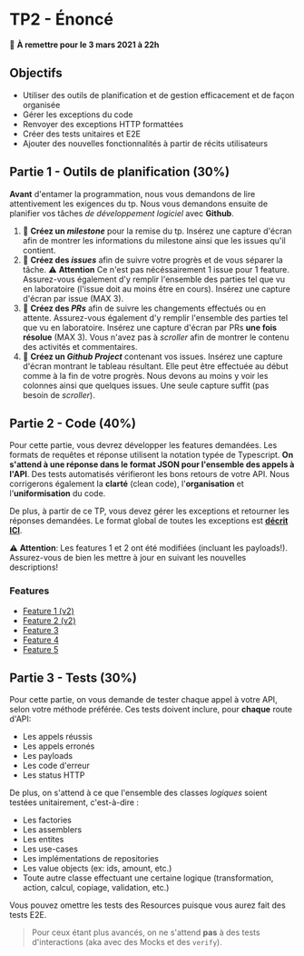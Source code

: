 # TP2 - Énoncé

:calendar: **À remettre pour le 3 mars 2021 à 22h**

## Objectifs

- Utiliser des outils de planification et de gestion efficacement et de façon organisée
- Gérer les exceptions du code
- Renvoyer des exceptions HTTP formattées
- Créer des tests unitaires et E2E
- Ajouter des nouvelles fonctionnalités à partir de récits utilisateurs

## Partie 1 - Outils de planification (30%)

**Avant** d'entamer la programmation, nous vous demandons de lire attentivement les exigences du tp. Nous vous demandons ensuite de planifier vos tâches *de développement logiciel* avec **Github**. 

1. :scroll: **Créez un *milestone*** pour la remise du tp. Insérez une capture d'écran afin de montrer les informations du milestone ainsi que les issues qu'il contient.
2. :scroll: **Créez des *issues*** afin de suivre votre progrès et de vous séparer la tâche. :warning: **Attention** Ce n'est pas nécéssairement 1 issue pour 1 feature. Assurez-vous également d'y remplir l'ensemble des parties tel que vu en laboratoire (l'issue doit au moins être en cours). Insérez une capture d'écran par issue (MAX 3). 
3. :scroll: **Créez des *PRs*** afin de suivre les changements effectués ou en attente. Assurez-vous également d'y remplir l'ensemble des parties tel que vu en laboratoire. Insérez une capture d'écran par PRs **une fois résolue** (MAX 3). Vous n'avez pas à *scroller* afin de montrer le contenu des activités et commentaires.
4. :scroll: **Créez un *Github Project*** contenant vos issues. Insérez une capture d'écran montrant le tableau résultant. Elle peut être effectuée au début comme à la fin de votre progrès. Nous devons au moins y voir les colonnes ainsi que quelques issues. Une seule capture suffit (pas besoin de *scroller*).

## Partie 2 - Code (40%)

Pour cette partie, vous devrez développer les features demandées. Les formats de requêtes et réponse utilisent la notation typée de Typescript. **On s'attend à une réponse dans le format JSON pour l'ensemble des appels à l'API**. Des tests automatisés vérifieront les bons retours de votre API. Nous corrigerons également la **clarté** (clean code), l'**organisation** et l'**uniformisation** du code.

De plus, à partir de ce TP, vous devez gérer les exceptions et retourner les réponses demandées. Le format global de toutes les exceptions est [**décrit ICI**](./features/exceptions.md).

:warning: **Attention**: Les features 1 et 2 ont été modifiées (incluant les payloads!). Assurez-vous de bien les mettre à jour en suivant les nouvelles descriptions!

### Features

- [Feature 1 (v2)](./features/feature1-v2.md)
- [Feature 2 (v2)](./features/feature2-v2.md)
- [Feature 3](./features/feature3.md)
- [Feature 4](./features/feature4.md)
- [Feature 5](./features/feature5.md)

## Partie 3 - Tests (30%)

Pour cette partie, on vous demande de tester chaque appel à votre API, selon votre méthode préférée. Ces tests doivent inclure, pour **chaque** route d'API:

- Les appels réussis
- Les appels erronés
- Les payloads
- Les code d'erreur
- Les status HTTP

De plus, on s'attend à ce que l'ensemble des classes *logiques* soient testées unitairement, c'est-à-dire :

- Les factories
- Les assemblers
- Les entites
- Les use-cases
- Les implémentations de repositories
- Les value objects (ex: ids, amount, etc.)
- Toute autre classe effectuant une certaine logique (transformation, action, calcul, copiage, validation, etc.)

Vous pouvez omettre les tests des Resources puisque vous aurez fait des tests E2E.

> Pour ceux étant plus avancés, on ne s'attend **pas** à des tests d'interactions (aka avec des Mocks et des `verify`). 
